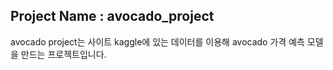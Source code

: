 ## Project Name : avocado_project
avocado project는 사이트 kaggle에 있는 데이터를 이용해 avocado 가격 예측 모델을 만드는 프로젝트입니다.
